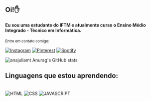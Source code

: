 ## Oi!✋
#### Eu sou uma estudante do IFTM e atualmente curso o Ensino Médio Integrado - Técnico em Informática.
<sub>Entre em contato comigo: </sub>

[![Instagram](https://img.shields.io/badge/Instagram-E4405F?style=for-the-badge&logo=instagram&logoColor=white/)](https://instagram.com/anajuliamt?igshid=MWM2YjBjM2Q=)
[![Pinterest](https://img.shields.io/badge/Pinterest-%23E60023.svg?&style=for-the-badge&logo=Pinterest&logoColor=white/)](https://pin.it/1TLCfEV)
[![Spotify](https://img.shields.io/badge/Spotify-1ED760?&style=for-the-badge&logo=spotify&logoColor=white/)](https://open.spotify.com/user/anajulu?si=iyAiB56OQv-1bk8l8_NG0Q&utm_source=copy-link)

![anajuliamt Anurag's GitHub stats](https://github-readme-stats.vercel.app/api?username=anajuliamt&show_icons=true&theme=tokyonight)

## Linguagens que estou aprendendo:
<div style="display: inline-block"></br/>
  <img align="center" alt="HTML" src="https://img.shields.io/badge/HTML-239120?style=for-the-badge&logo=html5&logoColor=white" />
  <img align="center" alt="CSS" src="https://img.shields.io/badge/CSS-239120?&style=for-the-badge&logo=css3&logoColor=white" />
  <img align="center" alt="JAVASCRIPT" src="https://img.shields.io/badge/JavaScript-323330?style=for-the-badge&logo=javascript&logoColor=F7DF1E" />
</div>
